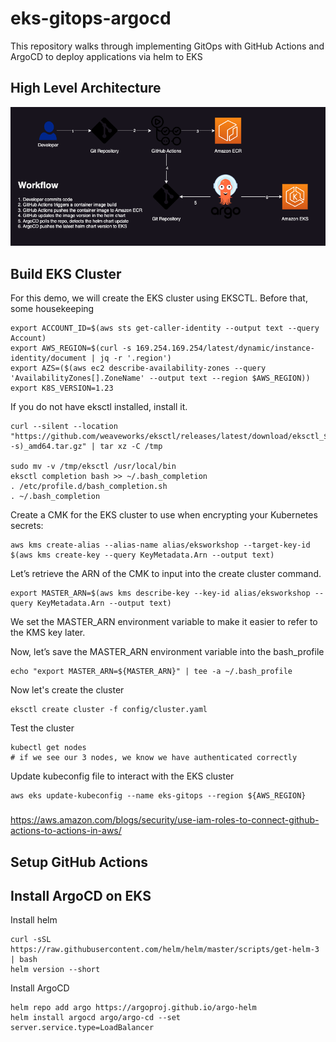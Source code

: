 # eks-gitops-argocd

This repository walks through implementing GitOps with GitHub Actions and ArgoCD to deploy applications via helm to EKS

## High Level Architecture
![Alt text](images/eks-gitops-argocd.png?raw=true "GitOps on EKS with GitHub Actions and ArgoCD")

## Build EKS Cluster
For this demo, we will create the EKS cluster using EKSCTL. Before that, some housekeeping
```
export ACCOUNT_ID=$(aws sts get-caller-identity --output text --query Account)
export AWS_REGION=$(curl -s 169.254.169.254/latest/dynamic/instance-identity/document | jq -r '.region')
export AZS=($(aws ec2 describe-availability-zones --query 'AvailabilityZones[].ZoneName' --output text --region $AWS_REGION))
export K8S_VERSION=1.23
```

If you do not have eksctl installed, install it.
```
curl --silent --location "https://github.com/weaveworks/eksctl/releases/latest/download/eksctl_$(uname -s)_amd64.tar.gz" | tar xz -C /tmp

sudo mv -v /tmp/eksctl /usr/local/bin
eksctl completion bash >> ~/.bash_completion
. /etc/profile.d/bash_completion.sh
. ~/.bash_completion
```

Create a CMK for the EKS cluster to use when encrypting your Kubernetes secrets:
```
aws kms create-alias --alias-name alias/eksworkshop --target-key-id $(aws kms create-key --query KeyMetadata.Arn --output text)
```

Let’s retrieve the ARN of the CMK to input into the create cluster command.
```
export MASTER_ARN=$(aws kms describe-key --key-id alias/eksworkshop --query KeyMetadata.Arn --output text)
```

We set the MASTER_ARN environment variable to make it easier to refer to the KMS key later.

Now, let’s save the MASTER_ARN environment variable into the bash_profile
```
echo "export MASTER_ARN=${MASTER_ARN}" | tee -a ~/.bash_profile
```


Now let's create the cluster
```
eksctl create cluster -f config/cluster.yaml
```

Test the cluster
```
kubectl get nodes
# if we see our 3 nodes, we know we have authenticated correctly
```

Update kubeconfig file to interact with the EKS cluster
```
aws eks update-kubeconfig --name eks-gitops --region ${AWS_REGION}
```

###
https://aws.amazon.com/blogs/security/use-iam-roles-to-connect-github-actions-to-actions-in-aws/

## Setup GitHub Actions

## Install ArgoCD on EKS

Install helm
```
curl -sSL https://raw.githubusercontent.com/helm/helm/master/scripts/get-helm-3 | bash
helm version --short

```

Install ArgoCD
```
helm repo add argo https://argoproj.github.io/argo-helm
helm install argocd argo/argo-cd --set server.service.type=LoadBalancer
```